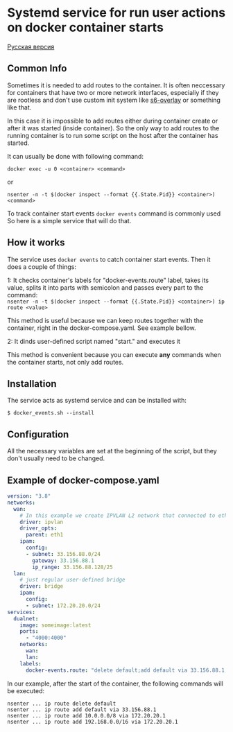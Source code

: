 # Systemd service for run user actions on docker container starts 
[Русская версия](README_RU.md)

## Common Info

Sometimes it is needed to add routes to the container. It is often neccessary for containers that have two or more network interfaces, especialiy if they are rootless and don't use custom init system like [s6-overlay](https://github.com/just-containers/s6-overlay) or something like that.

In this case it is impossible to add routes either during container create or after it was started (inside container).
So the only way to add routes to the running container is to run some script on the host after the container has started.

It can usually be done with following command:
```
docker exec -u 0 <container> <command>
```
or
```
nsenter -n -t $(docker inspect --format {{.State.Pid}} <container>) <command>
```
To track container start events ```docker events``` command is commonly used
So here is a simple service that will do that.

## How it works

The service uses ```docker events``` to catch container start events. Then it does a couple of things:

1: It checks container's labels for "docker-events.route" label, takes its value, splits it into parts with semicolon and passes every part to the command:  
```nsenter -n -t $(docker inspect --format {{.State.Pid}} <container>) ip route <value>```

This method is useful because we can keep routes together with the container, right in the docker-compose.yaml. See example bellow.

2: It dinds user-defined script named "start.<container>" and executes it

This method is convenient because you can execute **any** commands when the container starts, not only add routes.

## Installation

The service acts as systemd service and can be installed with:
```
$ docker_events.sh --install
```

## Configuration

All the necessary variables are set at the beginning of the script, but they don't usually need to be changed.

## Example of docker-compose.yaml

``` yaml
version: "3.8"
networks:
  wan:
    # In this example we create IPVLAN L2 network that connected to eth1 interface 
    driver: ipvlan
    driver_opts:
      parent: eth1
    ipam:
      config:
      - subnet: 33.156.88.0/24
        gateway: 33.156.88.1
        ip_range: 33.156.88.128/25
  lan:
    # just regular user-defined bridge
    driver: bridge
    ipam:
      config:
      - subnet: 172.20.20.0/24
services:
  dualnet:
    image: someimage:latest
    ports:
      - "4000:4000"
    networks: 
      wan:
      lan:
    labels: 
      docker-events.route: "delete default;add default via 33.156.88.1;add 10.0.0.0/8 via 172.20.20.1;add 192.168.0.0/16 via 172.20.20.1" 

```
In our example, after the start of the container, the following commands will be executed:
```
nsenter ... ip route delete default
nsenter ... ip route add default via 33.156.88.1
nsenter ... ip route add 10.0.0.0/8 via 172.20.20.1
nsenter ... ip route add 192.168.0.0/16 via 172.20.20.1
```

